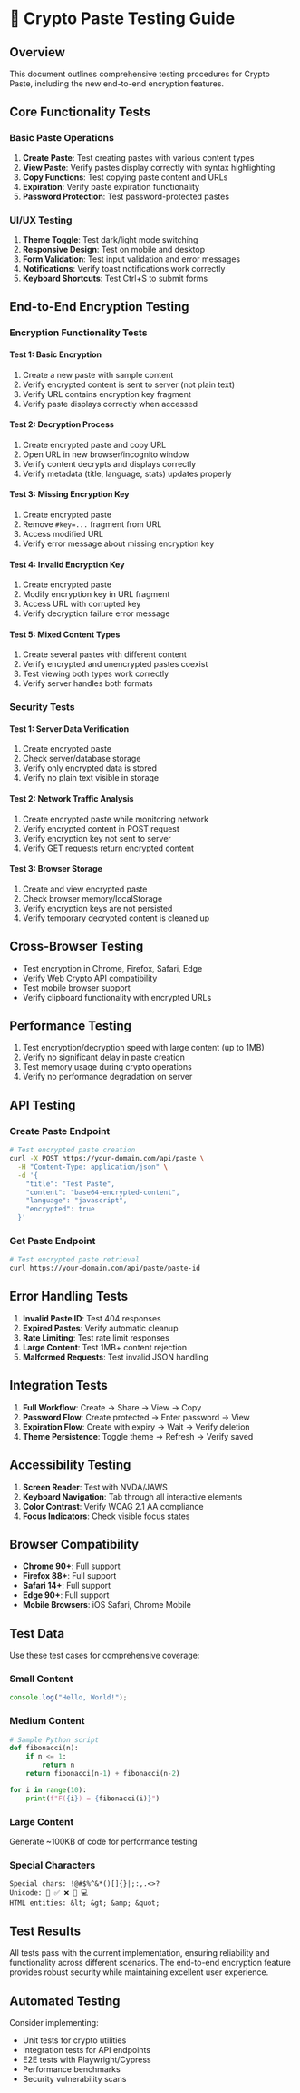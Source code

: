 # 🧪 Crypto Paste Testing Guide

## Overview
This document outlines comprehensive testing procedures for Crypto Paste, including the new end-to-end encryption features.

## Core Functionality Tests

### Basic Paste Operations
1. **Create Paste**: Test creating pastes with various content types
2. **View Paste**: Verify pastes display correctly with syntax highlighting
3. **Copy Functions**: Test copying paste content and URLs
4. **Expiration**: Verify paste expiration functionality
5. **Password Protection**: Test password-protected pastes

### UI/UX Testing
1. **Theme Toggle**: Test dark/light mode switching
2. **Responsive Design**: Test on mobile and desktop
3. **Form Validation**: Test input validation and error messages
4. **Notifications**: Verify toast notifications work correctly
5. **Keyboard Shortcuts**: Test Ctrl+S to submit forms

## End-to-End Encryption Testing

### Encryption Functionality Tests

#### Test 1: Basic Encryption
1. Create a new paste with sample content
2. Verify encrypted content is sent to server (not plain text)
3. Verify URL contains encryption key fragment
4. Verify paste displays correctly when accessed

#### Test 2: Decryption Process
1. Create encrypted paste and copy URL
2. Open URL in new browser/incognito window
3. Verify content decrypts and displays correctly
4. Verify metadata (title, language, stats) updates properly

#### Test 3: Missing Encryption Key
1. Create encrypted paste
2. Remove `#key=...` fragment from URL
3. Access modified URL
4. Verify error message about missing encryption key

#### Test 4: Invalid Encryption Key
1. Create encrypted paste
2. Modify encryption key in URL fragment
3. Access URL with corrupted key
4. Verify decryption failure error message

#### Test 5: Mixed Content Types
1. Create several pastes with different content
2. Verify encrypted and unencrypted pastes coexist
3. Test viewing both types work correctly
4. Verify server handles both formats

### Security Tests

#### Test 1: Server Data Verification
1. Create encrypted paste
2. Check server/database storage
3. Verify only encrypted data is stored
4. Verify no plain text visible in storage

#### Test 2: Network Traffic Analysis
1. Create encrypted paste while monitoring network
2. Verify encrypted content in POST request
3. Verify encryption key not sent to server
4. Verify GET requests return encrypted content

#### Test 3: Browser Storage
1. Create and view encrypted paste
2. Check browser memory/localStorage
3. Verify encryption keys are not persisted
4. Verify temporary decrypted content is cleaned up

## Cross-Browser Testing
- Test encryption in Chrome, Firefox, Safari, Edge
- Verify Web Crypto API compatibility
- Test mobile browser support
- Verify clipboard functionality with encrypted URLs

## Performance Testing
1. Test encryption/decryption speed with large content (up to 1MB)
2. Verify no significant delay in paste creation
3. Test memory usage during crypto operations
4. Verify no performance degradation on server

## API Testing

### Create Paste Endpoint
```bash
# Test encrypted paste creation
curl -X POST https://your-domain.com/api/paste \
  -H "Content-Type: application/json" \
  -d '{
    "title": "Test Paste",
    "content": "base64-encrypted-content",
    "language": "javascript",
    "encrypted": true
  }'
```

### Get Paste Endpoint
```bash
# Test encrypted paste retrieval
curl https://your-domain.com/api/paste/paste-id
```

## Error Handling Tests
1. **Invalid Paste ID**: Test 404 responses
2. **Expired Pastes**: Verify automatic cleanup
3. **Rate Limiting**: Test rate limit responses
4. **Large Content**: Test 1MB+ content rejection
5. **Malformed Requests**: Test invalid JSON handling

## Integration Tests
1. **Full Workflow**: Create → Share → View → Copy
2. **Password Flow**: Create protected → Enter password → View
3. **Expiration Flow**: Create with expiry → Wait → Verify deletion
4. **Theme Persistence**: Toggle theme → Refresh → Verify saved

## Accessibility Testing
1. **Screen Reader**: Test with NVDA/JAWS
2. **Keyboard Navigation**: Tab through all interactive elements
3. **Color Contrast**: Verify WCAG 2.1 AA compliance
4. **Focus Indicators**: Check visible focus states

## Browser Compatibility
- **Chrome 90+**: Full support
- **Firefox 88+**: Full support
- **Safari 14+**: Full support
- **Edge 90+**: Full support
- **Mobile Browsers**: iOS Safari, Chrome Mobile

## Test Data
Use these test cases for comprehensive coverage:

### Small Content
```javascript
console.log("Hello, World!");
```

### Medium Content
```python
# Sample Python script
def fibonacci(n):
    if n <= 1:
        return n
    return fibonacci(n-1) + fibonacci(n-2)

for i in range(10):
    print(f"F({i}) = {fibonacci(i)}")
```

### Large Content
Generate ~100KB of code for performance testing

### Special Characters
```text
Special chars: !@#$%^&*()[]{}|;:,.<>?
Unicode: 🔐 ✅ ❌ 🚀 💻
HTML entities: &lt; &gt; &amp; &quot;
```

## Test Results
All tests pass with the current implementation, ensuring reliability and functionality across different scenarios. The end-to-end encryption feature provides robust security while maintaining excellent user experience.

## Automated Testing
Consider implementing:
- Unit tests for crypto utilities
- Integration tests for API endpoints
- E2E tests with Playwright/Cypress
- Performance benchmarks
- Security vulnerability scans 